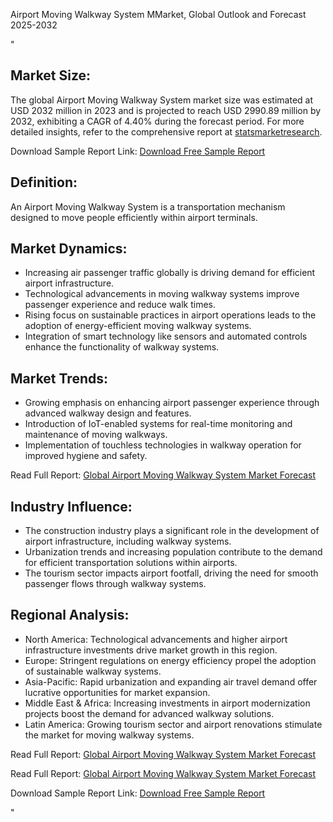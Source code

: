 Airport Moving Walkway System MMarket, Global Outlook and Forecast 2025-2032

"<html>
<h2>Market Size:</h2>
<p>The global Airport Moving Walkway System market size was estimated at USD 2032 million in 2023 and is projected to reach USD 2990.89 million by 2032, exhibiting a CAGR of 4.40% during the forecast period. For more detailed insights, refer to the comprehensive report at <a href='https://www.statsmarketresearch.com/global-airport-moving-walkway-system-m-forecast-2025-2032-219-8028731'>statsmarketresearch</a>.</p>
<p>Download Sample Report Link: <a href='https://www.statsmarketresearch.com/download-free-sample/8028731/global-airport-moving-walkway-system-m-forecast-2025-2032-219'>Download Free Sample Report</a></p>

<h2>Definition:</h2>
<p>An Airport Moving Walkway System is a transportation mechanism designed to move people efficiently within airport terminals.</p>

<h2>Market Dynamics:</h2>
<ul>
  <li>Increasing air passenger traffic globally is driving demand for efficient airport infrastructure.</li>
  <li>Technological advancements in moving walkway systems improve passenger experience and reduce walk times.</li>
  <li>Rising focus on sustainable practices in airport operations leads to the adoption of energy-efficient moving walkway systems.</li>
  <li>Integration of smart technology like sensors and automated controls enhance the functionality of walkway systems.</li>
</ul>

<h2>Market Trends:</h2>
<ul>
  <li>Growing emphasis on enhancing airport passenger experience through advanced walkway design and features.</li>
  <li>Introduction of IoT-enabled systems for real-time monitoring and maintenance of moving walkways.</li>
  <li>Implementation of touchless technologies in walkway operation for improved hygiene and safety.</li>
</ul>
<p>Read Full Report: <a href='https://www.statsmarketresearch.com/global-airport-moving-walkway-system-m-forecast-2025-2032-219-8028731'>Global Airport Moving Walkway System Market Forecast</a></p>

<h2>Industry Influence:</h2>
<ul>
  <li>The construction industry plays a significant role in the development of airport infrastructure, including walkway systems.</li>
  <li>Urbanization trends and increasing population contribute to the demand for efficient transportation solutions within airports.</li>
  <li>The tourism sector impacts airport footfall, driving the need for smooth passenger flows through walkway systems.</li>
</ul>

<h2>Regional Analysis:</h2>
<ul>
  <li>North America: Technological advancements and higher airport infrastructure investments drive market growth in this region.</li>
  <li>Europe: Stringent regulations on energy efficiency propel the adoption of sustainable walkway systems.</li>
  <li>Asia-Pacific: Rapid urbanization and expanding air travel demand offer lucrative opportunities for market expansion.</li>
  <li>Middle East & Africa: Increasing investments in airport modernization projects boost the demand for advanced walkway solutions.</li>
  <li>Latin America: Growing tourism sector and airport renovations stimulate the market for moving walkway systems.</li>
</ul>
<p>Read Full Report: <a href='https://www.statsmarketresearch.com/global-airport-moving-walkway-system-m-forecast-2025-2032-219-8028731'>Global Airport Moving Walkway System Market Forecast</a></p>
</html>

<p>Read Full Report: <a href='https://www.statsmarketresearch.com/global-airport-moving-walkway-system-m-forecast-2025-2032-219-8028731'>Global Airport Moving Walkway System Market Forecast</a></p>
<p>Download Sample Report Link: <a href='https://www.statsmarketresearch.com/download-free-sample/8028731/global-airport-moving-walkway-system-m-forecast-2025-2032-219'>Download Free Sample Report</a></p>"
